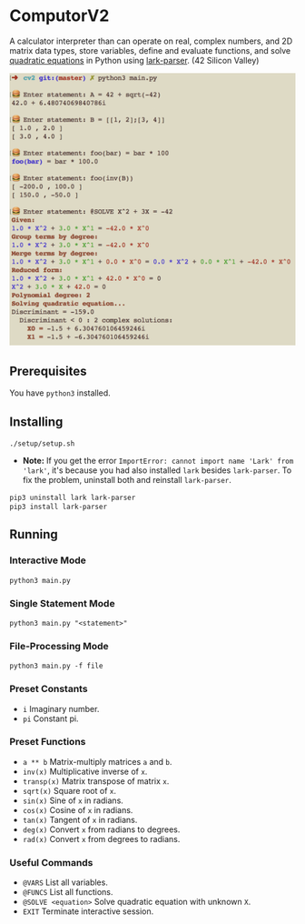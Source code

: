 # ComputorV2
A calculator interpreter than can operate on real, complex numbers, and 2D matrix data types, store variables, define and evaluate functions, and solve [quadratic equations](https://en.wikipedia.org/wiki/Quadratic_equation) in Python using [lark-parser](https://github.com/lark-parser/lark). (42 Silicon Valley)

<p float="left">
  <img src="https://github.com/ashih42/ComputorV2/blob/master/Screenshots/screenshot1.png" width="600" />
</p>

## Prerequisites

You have `python3` installed.

## Installing

```
./setup/setup.sh
```

* **Note:** If you get the error `ImportError: cannot import name 'Lark' from 'lark'`, it's because you had also installed `lark` besides `lark-parser`.  To fix the problem, uninstall both and reinstall `lark-parser`.
```
pip3 uninstall lark lark-parser
pip3 install lark-parser
```

## Running

### Interactive Mode
```
python3 main.py
```

### Single Statement Mode
```
python3 main.py "<statement>"
```

### File-Processing Mode
```
python3 main.py -f file
```

### Preset Constants
* `i` Imaginary number.
* `pi` Constant pi.

### Preset Functions
* `a ** b` Matrix-multiply matrices `a` and `b`.
* `inv(x)` Multiplicative inverse of `x`.
* `transp(x)` Matrix transpose of matrix `x`.
* `sqrt(x)` Square root of `x`.
* `sin(x)` Sine of `x` in radians.
* `cos(x)` Cosine of `x` in radians.
* `tan(x)` Tangent of `x` in radians.
* `deg(x)` Convert `x` from radians to degrees.
* `rad(x)` Convert `x` from degrees to radians.

### Useful Commands
* `@VARS` List all variables.
* `@FUNCS` List all functions.
* `@SOLVE <equation>` Solve quadratic equation with unknown `X`.
* `EXIT` Terminate interactive session.
